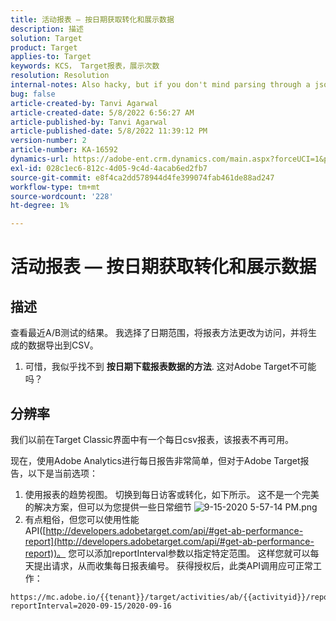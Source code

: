 ```yaml
---
title: 活动报表 — 按日期获取转化和展示数据
description: 描述
solution: Target
product: Target
applies-to: Target
keywords: KCS， Target报表，展示次数
resolution: Resolution
internal-notes: Also hacky, but if you don't mind parsing through a json file for the data, the UI makes a request to get that daily data when you load the trend report above you could grab. If you monitor the network calls it should be one with the file name of performance.at.json.
bug: false
article-created-by: Tanvi Agarwal
article-created-date: 5/8/2022 6:56:27 AM
article-published-by: Tanvi Agarwal
article-published-date: 5/8/2022 11:39:12 PM
version-number: 2
article-number: KA-16592
dynamics-url: https://adobe-ent.crm.dynamics.com/main.aspx?forceUCI=1&pagetype=entityrecord&etn=knowledgearticle&id=8a5720f9-9bce-ec11-a7b5-0022480a8d10
exl-id: 028c1ec6-812c-4d05-9c4d-4acab6ed2fb7
source-git-commit: e8f4ca2dd578944d4fe399074fab461de88ad247
workflow-type: tm+mt
source-wordcount: '228'
ht-degree: 1%

---
```


# 活动报表 — 按日期获取转化和展示数据

## 描述


查看最近A/B测试的结果。 我选择了日期范围，将报表方法更改为访问，并将生成的数据导出到CSV。

1. 可惜，我似乎找不到 <b>按日期下载报表数据的方法</b>. 这对Adobe Target不可能吗？





## 分辨率


我们以前在Target Classic界面中有一个每日csv报表，该报表不再可用。



现在，使用Adobe Analytics进行每日报告非常简单，但对于Adobe Target报告，以下是当前选项：

1. 使用报表的趋势视图。 切换到每日访客或转化，如下所示。 这不是一个完美的解决方案，但可以为您提供一些日常细节 ![9-15-2020 5-57-14 PM.png](https://experienceleaguecommunities.adobe.com/t5/image/serverpage/image-id/26856iB79D1F7E2EB217FD/image-size/medium?v=1.0&amp;amp;px=400)
2. 有点粗俗，但您可以使用性能API([http://developers.adobetarget.com/api/#get-ab-performance-report](http://developers.adobetarget.com/api/#get-ab-performance-report))。 您可以添加reportInterval参数以指定特定范围。 这样您就可以每天提出请求，从而收集每日报表编号。 获得授权后，此类API调用应可正常工作：



```
https://mc.adobe.io/{{tenant}}/target/activities/ab/{{activityid}}/report/performance?reportInterval=2020-09-15/2020-09-16
```
